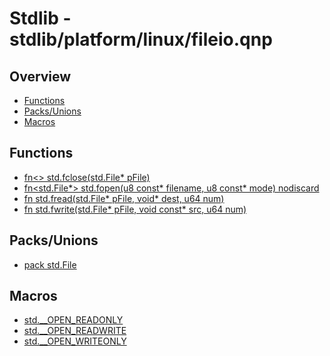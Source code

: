 
# Stdlib - stdlib/platform/linux/fileio.qnp

## Overview
 - [Functions](#functions)
 - [Packs/Unions](#packs-unions)
 - [Macros](#macros)


## Functions
 - [fn<> std.fclose(std.File* pFile)]()
 - [fn<std.File*> std.fopen(u8 const* filename, u8 const* mode) nodiscard]()
 - [fn<u64> std.fread(std.File* pFile, void* dest, u64 num)]()
 - [fn<u64> std.fwrite(std.File* pFile, void const* src, u64 num)]()

## Packs/Unions
 - [pack std.File]()

## Macros
 - [std.__OPEN_READONLY]()
 - [std.__OPEN_READWRITE]()
 - [std.__OPEN_WRITEONLY]()

